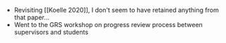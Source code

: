 - Revisiting [[Koelle 2020]], I don't seem to have retained anything from that paper...
- Went to the GRS workshop on progress review process between supervisors and students